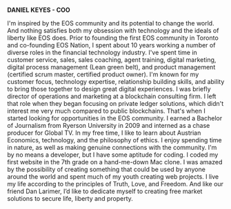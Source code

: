 **DANIEL KEYES - COO**

I'm inspired by the EOS community and its potential to change the world. And nothing satisfies both my obsession with technology and the ideals of liberty like EOS does. Prior to founding the first EOS community in Toronto and co-founding EOS Nation, I spent about 10 years working a number of diverse roles in the financial technology industry. I've spent time in customer service, sales, sales coaching, agent training, digital marketing, digital process management (Lean green belt), and product management (certified scrum master, certified product owner). I'm known for my customer focus, technology expertise, relationship building skills, and ability to bring those together to design great digital experiences. I was briefly director of operations and marketing at a blockchain consulting firm. I left that role when they began focusing on private ledger solutions, which didn't interest me very much compared to public blockchains. That's when I started looking for opportunities in the EOS community. I earned a Bachelor of Journalism from Ryerson University in 2009 and interned as a chase producer for Global TV. In my free time, I like to learn about Austrian Economics, technology, and the philosophy of ethics. I enjoy spending time in nature, as well as making genuine connections with the community. I'm by no means a developer, but I have some aptitude for coding. I coded my first website in the 7th grade on a hand-me-down Mac clone. I was amazed by the possibility of creating something that could be used by anyone around the world and spent much of my youth creating web projects. I live my life according to the principles of Truth, Love, and Freedom. And like our friend Dan Larimer, I’d like to dedicate myself to creating free market solutions to secure life, liberty and property.
